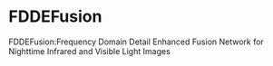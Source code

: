 # FDDEFusion
FDDEFusion:Frequency Domain Detail Enhanced Fusion Network for Nighttime Infrared and Visible Light Images
